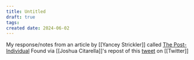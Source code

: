 ```yaml
---
title: Untitled
draft: true
tags: 
created date: 2024-06-02
---
```

My response/notes from an article by [[Yancey Strickler]] called [The Post-Individual](https://www.ystrickler.com/thepostindividual/)
Found via [[Joshua Citarella]]'s repost of this [tweet](https://x.com/ystrickler/status/1787860088335577177) on [[Twitter]]

